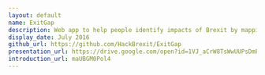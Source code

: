 ```yaml
---
layout: default
name: ExitGap
description: Web app to help people identify impacts of Brexit by mapping out where the EU impact the UK, in terms of funding, policy and trade
display_date: July 2016
github_url: https://github.com/HackBrexit/ExitGap 
presentation_url: https://drive.google.com/open?id=1VJ_aCrW8TsWwUUPsDmPis3B-2wVmUuIk86nTSfZqzlE 
introduction_url: maUBGM0Pol4
---
```

